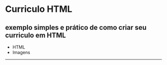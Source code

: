 #  Curriculo HTML
## exemplo simples e prático de como criar seu curriculo em HTML
- HTML
- Imagens
---
